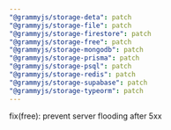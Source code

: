 ```yaml
---
"@grammyjs/storage-deta": patch
"@grammyjs/storage-file": patch
"@grammyjs/storage-firestore": patch
"@grammyjs/storage-free": patch
"@grammyjs/storage-mongodb": patch
"@grammyjs/storage-prisma": patch
"@grammyjs/storage-psql": patch
"@grammyjs/storage-redis": patch
"@grammyjs/storage-supabase": patch
"@grammyjs/storage-typeorm": patch
---
```


fix(free): prevent server flooding after 5xx
